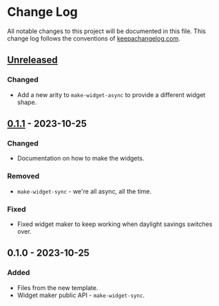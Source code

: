 # Change Log
All notable changes to this project will be documented in this file. This change log follows the conventions of [keepachangelog.com](http://keepachangelog.com/).

## [Unreleased]
### Changed
- Add a new arity to `make-widget-async` to provide a different widget shape.

## [0.1.1] - 2023-10-25
### Changed
- Documentation on how to make the widgets.

### Removed
- `make-widget-sync` - we're all async, all the time.

### Fixed
- Fixed widget maker to keep working when daylight savings switches over.

## 0.1.0 - 2023-10-25
### Added
- Files from the new template.
- Widget maker public API - `make-widget-sync`.

[Unreleased]: https://sourcehost.site/your-name/candle-j/compare/0.1.1...HEAD
[0.1.1]: https://sourcehost.site/your-name/candle-j/compare/0.1.0...0.1.1
